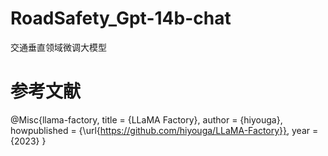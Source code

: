 # RoadSafety_Gpt-14b-chat
交通垂直领域微调大模型
# 参考文献
@Misc{llama-factory,
  title = {LLaMA Factory},
  author = {hiyouga},
  howpublished = {\url{https://github.com/hiyouga/LLaMA-Factory}},
  year = {2023}
}
